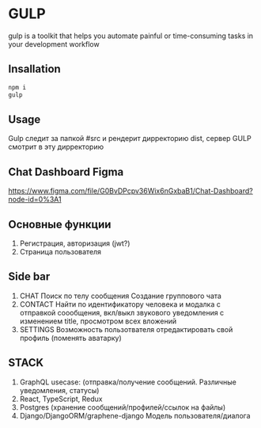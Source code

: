 # GULP

gulp is a toolkit that helps you automate painful or time-consuming tasks in your development workflow

## Insallation

```bash
npm i
gulp
```

## Usage

Gulp следит за папкой #src и рендерит дирректорию dist, сервер GULP смотрит в эту дирректорию

## Chat Dashboard Figma

https://www.figma.com/file/G0BvDPcpv36Wix6nGxbaB1/Chat-Dashboard?node-id=0%3A1


## Основные функции

1. Регистрация, авторизация (jwt?)
2. Страница пользователя

## Side bar

1. CHAT
Поиск по телу сообщения
Создание группового чата
2. CONTACT
Найти по идентификатору человека и модалка с отправкой соообщения, вкл/выкл звукового уведомления с изменением title, просмотром всех вложений
3. SETTINGS
Возможность пользотвателя отредактировать свой профиль (поменять аватарку)


## STACK
1. GraphQL 
usecase: (отправка/получение сообщений. Различные уведомления, статусы)
2. React, TypeScript, Redux
3. Postgres (хранение сообщений/профилей/ссылок на файлы)
4. Django/DjangoORM/graphene-django
Модель пользователя/диалога

